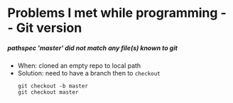 # Problems I met while programming -- Git version

##### pathspec 'master' did not match any file(s) known to git
* When: cloned an empty repo to local path
* Solution: need to have a branch then to `checkout`
  ```
  git checkout -b master
  git checkout master
  ```
  
